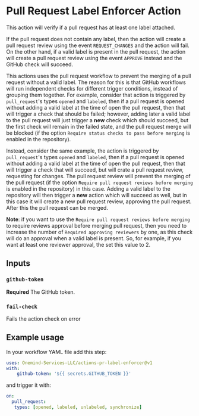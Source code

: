 # Pull Request Label Enforcer Action

This action will verify if a pull request has at least one label attached.

If the pull request does not contain any label, then the action will create a pull request review using the event 
`REQUEST_CHANGES` and the action will fail. On the other hand, if a valid label is present in the pull request, the 
action will create a pull request review using the event `APPROVE` instead and the GitHub check will succeed.

This actions uses the pull request workflow to prevent the merging of a pull request without a valid label. The reason 
for this is that GitHub workflows will run independent checks for different trigger conditions, instead of grouping 
them together. For example, consider that action is triggered by `pull_request`'s types `opened` and `labeled`, then 
if a pull request is opened without adding a valid label at the time of open the pull request, then that will trigger 
a check that should be failed; however, adding later a valid label to the pull request will just trigger a **new** check 
which should succeed, but the first check will remain in the failed state, and the pull request merge will be blocked 
(if the option `Require status checks to pass before merging` is enabled in the repository).

Instead, consider the same example, the action is triggered by `pull_request`'s types `opened` and `labeled`, then 
if a pull request is opened without adding a valid label at the time of open the pull request, then that will trigger 
a check that will succeed, but will crate a pull request review, requesting for changes. The pull request review will 
prevent the merging of the pull request (if the option `Require pull request reviews before merging` is enabled in the 
repository) in this case. Adding a valid label to the repository will then trigger a **new** action which will succeed 
as well, but in this case it will create a new pull request review, approving the pull request. After this the pull 
request can be merged.

**Note**: if you want to use the `Require pull request reviews before merging` to require reviews approval before 
merging pull request, then you need to increase the number of `Required approving reviewers` by one, as this check 
will do an approval when a valid label is present. So, for example, if you want at least one reviewer approval, the 
set this value to 2.

## Inputs

### `github-token`

**Required** The GitHub token.

### `fail-check`

Fails the action check on error

## Example usage

In your workflow YAML file add this step:
```yaml
uses: Onemind-Services-LLC/actions-pr-label-enforcer@v1
with:
    github-token: '${{ secrets.GITHUB_TOKEN }}'
```

and trigger it with:
```yaml
on:
  pull_request:
   types: [opened, labeled, unlabeled, synchronize]
```
